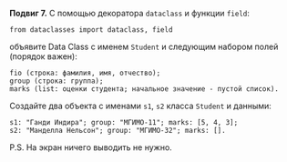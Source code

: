 **Подвиг 7.** С помощью декоратора `dataclass` и функции `field`:

`from dataclasses import dataclass, field` 

объявите Data Class с именем `Student` и следующим набором полей (порядок важен):

```
fio (строка: фамилия, имя, отчество);
group (строка: группа);
marks (list: оценки студента; начальное значение - пустой список).
```

Создайте два объекта с именами `s1`, `s2` класса `Student` и данными:

```
s1: "Ганди Индира"; group: "МГИМО-11"; marks: [5, 4, 3];
s2: "Манделла Нельсон"; group: "МГИМО-32"; marks: [].
```

P.S. На экран ничего выводить не нужно.